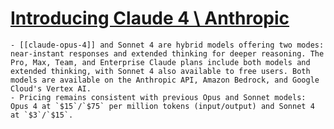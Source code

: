 # [Introducing Claude 4 \ Anthropic](https://www.anthropic.com/news/claude-4)
	- [[claude-opus-4]] and Sonnet 4 are hybrid models offering two modes: near-instant responses and extended thinking for deeper reasoning. The Pro, Max, Team, and Enterprise Claude plans include both models and extended thinking, with Sonnet 4 also available to free users. Both models are available on the Anthropic API, Amazon Bedrock, and Google Cloud's Vertex AI.
	- Pricing remains consistent with previous Opus and Sonnet models: Opus 4 at `$15`/`$75` per million tokens (input/output) and Sonnet 4 at `$3`/`$15`.
